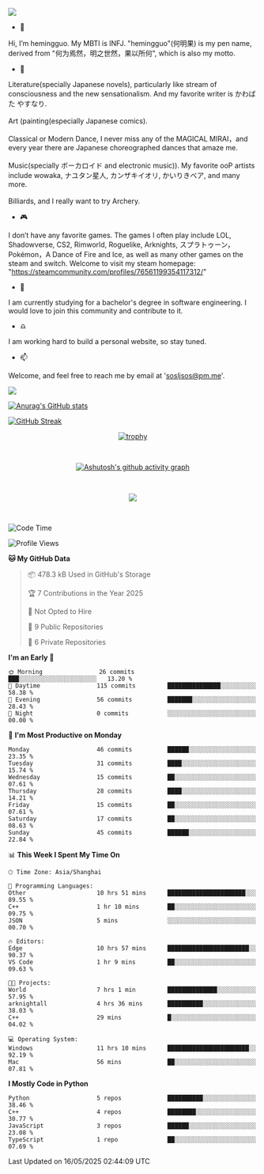 ![](https://github.com/hemingguo/hemingguo/blob/main/butterfly_smile.png)

- 👋
  
Hi, I’m hemingguo. My MBTI is INFJ. "hemingguo"(何明果) is my pen name, derived from "何为焉然，明之世然，果以所何", which is also my motto.



- 🎨
  

Literature(specially Japanese novels), particularly like stream of consciousness and the new sensationalism. And my favorite writer is かわばた やすなり. <br><br>
Art (painting(especially Japanese comics). <br><br>
Classical or Modern Dance, I never miss any of the MAGICAL MIRAI，and every year there are Japanese choreographed dances that amaze me. <br><br>
Music(specially ボーカロイド and electronic music)). My favorite ooP artists include wowaka, ナユタン星人, カンザキイオリ, かいりきベア, and many more. <br><br>
Billiards, and I really want to try Archery.



- 🎮 


I don’t have any favorite games. The games I often play include LOL, Shadowverse, CS2, Rimworld, Roguelike, Arknights, スプラトゥーン，Pokémon，A Dance of Fire and Ice, as well as many other games on the steam and switch. Welcome to visit my steam homepage: "https://steamcommunity.com/profiles/76561199354117312/"



- 🌱



I am currently studying for a bachelor's degree in software engineering. I would love to join this community and contribute to it.



- ♎ 


I am working hard to build a personal website, so stay tuned.



- 📫 


Welcome, and feel free to reach me by email at 'sosljsos@pm.me'.


![](http://antzuhl.cn:4000/get/@hemingguo.readme)

[![Anurag's GitHub stats](https://github-readme-stats.vercel.app/api?username=hemingguo&show_icons=true&count_private=true&theme=aura&hide_border=true&icon_color=FF4500&text_color=76EE00)](https://github.com/anuraghazra/github-readme-stats)    



[![GitHub Streak](https://github-readme-streak-stats.herokuapp.com/?user=hemingguo&hide_border=true&theme=tokyonight)](https://git.io/streak-stats)

<div align="center">

[![trophy](https://github-profile-trophy.vercel.app/?username=hemingguo&theme=dracula)](https://github.com/ryo-ma/github-profile-trophy)

<br>

[![Ashutosh's github activity graph](https://github-readme-activity-graph.vercel.app/graph?username=hemingguo&theme=tokyo-night&hide_border=true)](https://github.com/ashutosh00710/github-readme-activity-graph)

</div>

<br>

<p align="center">
  <a href="https://skillicons.dev">
    <img src="https://skillicons.dev/icons?i=cpp,c,vim,py,clion,github,git,docker,java,js,idea,linux,md,matlab,nodejs,obsidian,pycharm,pytorch,qt,react,stackoverflow,unreal,unity,vscode,vue,windows" />
  </a>
</p>

<br>

<!--START_SECTION:waka-->
![Code Time](http://img.shields.io/badge/Code%20Time-2%2C382%20hrs%209%20mins-blue)

![Profile Views](http://img.shields.io/badge/Profile%20Views-0-blue)

**🐱 My GitHub Data** 

> 📦 478.3 kB Used in GitHub's Storage 
 > 
> 🏆 7 Contributions in the Year 2025
 > 
> 🚫 Not Opted to Hire
 > 
> 📜 9 Public Repositories 
 > 
> 🔑 6 Private Repositories 
 > 
**I'm an Early 🐤** 

```text
🌞 Morning                26 commits          ███░░░░░░░░░░░░░░░░░░░░░░   13.20 % 
🌆 Daytime                115 commits         ███████████████░░░░░░░░░░   58.38 % 
🌃 Evening                56 commits          ███████░░░░░░░░░░░░░░░░░░   28.43 % 
🌙 Night                  0 commits           ░░░░░░░░░░░░░░░░░░░░░░░░░   00.00 % 
```
📅 **I'm Most Productive on Monday** 

```text
Monday                   46 commits          ██████░░░░░░░░░░░░░░░░░░░   23.35 % 
Tuesday                  31 commits          ████░░░░░░░░░░░░░░░░░░░░░   15.74 % 
Wednesday                15 commits          ██░░░░░░░░░░░░░░░░░░░░░░░   07.61 % 
Thursday                 28 commits          ████░░░░░░░░░░░░░░░░░░░░░   14.21 % 
Friday                   15 commits          ██░░░░░░░░░░░░░░░░░░░░░░░   07.61 % 
Saturday                 17 commits          ██░░░░░░░░░░░░░░░░░░░░░░░   08.63 % 
Sunday                   45 commits          ██████░░░░░░░░░░░░░░░░░░░   22.84 % 
```


📊 **This Week I Spent My Time On** 

```text
🕑︎ Time Zone: Asia/Shanghai

💬 Programming Languages: 
Other                    10 hrs 51 mins      ██████████████████████░░░   89.55 % 
C++                      1 hr 10 mins        ██░░░░░░░░░░░░░░░░░░░░░░░   09.75 % 
JSON                     5 mins              ░░░░░░░░░░░░░░░░░░░░░░░░░   00.70 % 

🔥 Editors: 
Edge                     10 hrs 57 mins      ███████████████████████░░   90.37 % 
VS Code                  1 hr 9 mins         ██░░░░░░░░░░░░░░░░░░░░░░░   09.63 % 

🐱‍💻 Projects: 
World                    7 hrs 1 min         ██████████████░░░░░░░░░░░   57.95 % 
arknightall              4 hrs 36 mins       ██████████░░░░░░░░░░░░░░░   38.03 % 
C++                      29 mins             █░░░░░░░░░░░░░░░░░░░░░░░░   04.02 % 

💻 Operating System: 
Windows                  11 hrs 10 mins      ███████████████████████░░   92.19 % 
Mac                      56 mins             ██░░░░░░░░░░░░░░░░░░░░░░░   07.81 % 
```

**I Mostly Code in Python** 

```text
Python                   5 repos             ██████████░░░░░░░░░░░░░░░   38.46 % 
C++                      4 repos             ████████░░░░░░░░░░░░░░░░░   30.77 % 
JavaScript               3 repos             ██████░░░░░░░░░░░░░░░░░░░   23.08 % 
TypeScript               1 repo              ██░░░░░░░░░░░░░░░░░░░░░░░   07.69 % 
```




 Last Updated on 16/05/2025 02:44:09 UTC
<!--END_SECTION:waka-->
<!---
hemingguo/hemingguo is a ✨ special ✨ repository because its `README.md` (this file) appears on your GitHub profile.
You can click the Preview link to take a look at your changes.
--->
